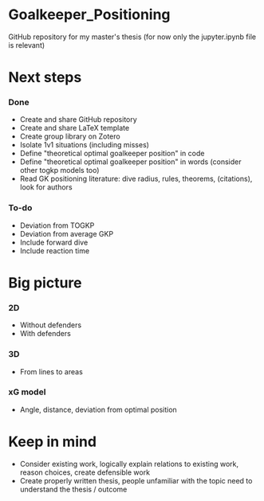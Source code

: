 # Goalkeeper_Positioning
GitHub repository for my master's thesis (for now only the jupyter.ipynb file is relevant)

# Next steps
### Done
- Create and share GitHub repository
- Create and share LaTeX template
- Create group library on Zotero
- Isolate 1v1 situations (including misses)
- Define "theoretical optimal goalkeeper position" in code
- Define "theoretical optimal goalkeeper position" in words (consider other togkp models too)
- Read GK positioning literature: dive radius, rules, theorems, (citations), look for authors
### To-do
- Deviation from TOGKP
- Deviation from average GKP
- Include forward dive
- Include reaction time

# Big picture
### 2D
- Without defenders
- With defenders
### 3D
- From lines to areas
### xG model
- Angle, distance, deviation from optimal position

# Keep in mind
- Consider existing work, logically explain relations to existing work, reason choices, create defensible work
- Create properly written thesis, people unfamiliar with the topic need to understand the thesis / outcome
